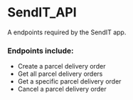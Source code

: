 # SendIT_API

A endpoints required by the SendIT app.

### Endpoints include:
- Create a parcel delivery order
- Get all parcel delivery orders
- Get a specific parcel delivery order
- Cancel a parcel delivery order
